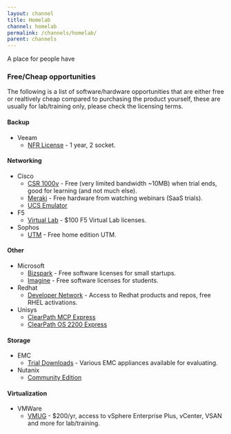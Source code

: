```yaml
---
layout: channel
title: Homelab
channel: homelab
permalink: /channels/homelab/
parent: channels
---
```


A place for people have 

### Free/Cheap opportunities

The following is a list of software/hardware opportunities that are either free or realtively cheap compared to purchasing the product yourself, these are usually for lab/training only, please check the licensing terms.

#### Backup

* Veeam
  * [NFR License](https://go.veeam.com/free-nfr-veeam-availability-suite) - 1 year, 2 socket.

#### Networking

* Cisco
  * [CSR 1000v](https://software.cisco.com/download/release.html?mdfid=284364978&softwareid=282046477&release=3.11.2S&rellifecycle=ED) - Free (very limited bandwidth ~10MB) when trial ends, good for learning (and not much else).
  * [Meraki](https://meraki.cisco.com/webinars) - Free hardware from watching webinars (SaaS trials).
  * [UCS Emulator](https://communities.cisco.com/docs/DOC-37827)
* F5
  * [Virtual Lab](https://f5.com/products/trials/product-trials) - $100 F5 Virtual Lab licenses.
* Sophos
  * [UTM](https://www.sophos.com/en/products/free-tools/sophos-utm-home-edition.aspx) - Free home edition UTM.

#### Other

* Microsoft
  * [Bizspark](https://bizspark.microsoft.com/) - Free software licenses for small startups.
  * [Imagine](https://imagine.microsoft.com/en-us) - Free software licenses for students.
* Redhat
  * [Developer Network](https://developers.redhat.com/) - Access to Redhat products and repos, free RHEL activations.
* Unisys
  * [ClearPath MCP Express](http://www.unisys.com/offerings/high-end-servers/clearpath-forward-systems/clearpath-mcp-software/clearpath-mcp-express)
  * [ClearPath OS 2200 Express](http://www.unisys.com/offerings/high-end-servers/clearpath-forward-systems/clearpath-os-2200-software/clearpath-os-2200-express)

#### Storage

* EMC
  * [Trial Downloads](https://www.emc.com/products-solutions/trial-software-download/index.htm) - Various EMC appliances available for evaluating.
* Nutanix
  * [Community Edition](https://www.nutanix.com/products/community-edition/)

#### Virtualization

* VMWare
  * [VMUG](https://www.vmug.com/) - $200/yr, access to vSphere Enterprise Plus, vCenter, VSAN and more for lab/training.